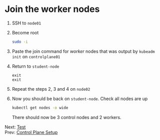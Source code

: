 # Join the worker nodes

1. SSH to `node01`
1. Become root

    ```bash
    sudo -i
    ```

1. Paste the join command for *worker* nodes that was output by `kubeadm init` on `controlplane01`

1. Return to `student-node`

    ```
    exit
    exit
    ```

1. Repeat the steps 2, 3 and 4 on `node02`

1. Now you should be back on `student-node`. Check all nodes are up

    ```bash
    kubectl get nodes -o wide
    ```

    There should now be 3 control nodes and 2 workers.

Next: [Test](./08-test.md)</br>
Prev: [Control Plane Setup](./06-controlplane.md)
